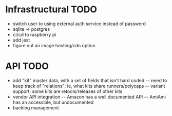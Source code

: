 # Infrastructural TODO
- switch user to using external auth service instead of password
- sqlite => postgres
- ci/cd to raspberry pi
- add jest
- figure out an image hosting/cdn option

# API TODO
- add "kit" master data, with a set of fields that isn't hard coded
-- need to keep track of "relations"; ie, what kits share runners/polycaps
-- variant support; some kits are retools/releases of other kits
- vendor API integration
-- Amazon has a well documented API
-- AmiAmi has an accessible, but undocumented 
- backlog management